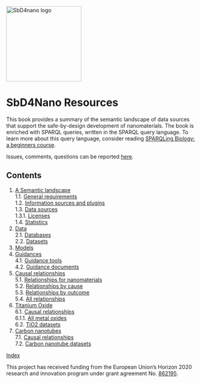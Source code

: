 <!--- THIS FILE IS AUTOGENERATED. DO NOT EDIT IT. -->

<img alt="SbD4nano logo" src="https://sbd4nanolandscape.rdf.bigcat-bioinformatics.org/assets/images/sbd4nano2.png" height="200px" />

# SbD4Nano Resources

This book provides a summary of the semantic landscape of data sources that support
the safe-by-design development of nanomaterials. The book is enriched with
SPARQL queries, written in the SPARQL query language. To learn more about this query
language, consider reading [SPARQLing Biology: a beginners course](https://bigcat-um.github.io/SPARQLTutorialBioSB2019/).

Issues, comments, questions can be reported [here](https://github.com/h2020-sbd4nano/sbd-data-book/discussions).

## Contents

1. [A Semantic landscape](general.md) <br />
1.1. [General requirements](general.md#general-requirements) <br />
1.2. [Information sources and plugins](general.md#information-sources-and-plugins) <br />
1.3. [Data sources](general.md#data-sources) <br />
1.3.1. [Licenses](general.md#licenses) <br />
1.4. [Statistics](general.md#statistics) <br />
2. [Data](data.md) <br />
2.1. [Databases](data.md#databases) <br />
2.2. [Datasets](data.md#datasets) <br />
3. [Models](models.md) <br />
4. [Guidances](guidance.md) <br />
4.1. [Guidance tools](guidance.md#guidance-tools) <br />
4.2. [Guidance documents](guidance.md#guidance-documents) <br />
5. [Causal relationships](relationships.md) <br />
5.1. [Relationships for nanomaterials](relationships.md#relationships-for-nanomaterials) <br />
5.2. [Relationships by cause](relationships.md#relationships-by-cause) <br />
5.3. [Relationships by outcome](relationships.md#relationships-by-outcome) <br />
5.4. [All relationships](relationships.md#all-relationships) <br />
6. [Titanium Oxide](tio2.md) <br />
6.1. [Causal relationships](tio2.md#causal-relationships) <br />
6.1.1. [All metal oxides](tio2.md#all-metal-oxides) <br />
6.2. [TiO2 datasets](tio2.md#tio2-datasets) <br />
7. [Carbon nanotubes](cnt.md) <br />
7.1. [Causal relationships](cnt.md#causal-relationships) <br />
7.2. [Carbon nanotube datasets](cnt.md#carbon-nanotube-datasets) <br />

[Index](indexList.md) <br />

This project has received funding from the European Union’s Horizon 2020 research and innovation program under grant agreement
No.&nbsp;[862195](https://cordis.europa.eu/project/id/862195).
